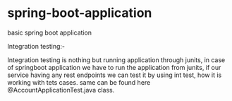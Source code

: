 # spring-boot-application
basic spring boot application 

Integration testing:-

Integration testing is nothing but running application through junits, in case of springboot application we have to run the application from junits, if our service having any rest endpoints we can test it by using int test, how it is working with tets cases. same can be found here @AccountApplicationTest.java class.
